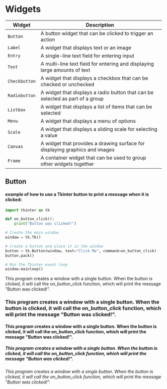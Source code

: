 # Widgets

| Widget             | Description                                                                                     |
|--------------------|-------------------------------------------------------------------------------------------------|
| `Button`           | A button widget that can be clicked to trigger an action                                         |
| `Label`            | A widget that displays text or an image                                                          |
| `Entry`            | A single-line text field for entering input                                                      |
| `Text`             | A multi-line text field for entering and displaying large amounts of text                        |
| `Checkbutton`      | A widget that displays a checkbox that can be checked or unchecked                              |
| `Radiobutton`      | A widget that displays a radio button that can be selected as part of a group                   |
| `Listbox`          | A widget that displays a list of items that can be selected                                     |
| `Menu`             | A widget that displays a menu of options                                                        |
| `Scale`            | A widget that displays a sliding scale for selecting a value                                     |
| `Canvas`           | A widget that provides a drawing surface for displaying graphics and images                     |
| `Frame`            | A container widget that can be used to group other widgets together                             |

## Button
#### example of how to use a Tkinter button to print a message when it is clicked:
```python
import tkinter as tk

def on_button_click():
    print("Button was clicked!")

# Create the main window
window = tk.Tk()

# Create a button and place it in the window
button = tk.Button(window, text="Click Me", command=on_button_click)
button.pack()

# Run the Tkinter event loop
window.mainloop()
```
This program creates a window with a single button. When the button is clicked, it will call the on_button_click function, which will print the message "Button was clicked!".
### This program creates a window with a single button. When the button is clicked, it will call the on_button_click function, which will print the message "Button was clicked!".
#### This program creates a window with a single button. When the button is clicked, it will call the on_button_click function, which will print the message "Button was clicked!".
##### This program creates a window with a single button. When the button is clicked, it will call the on_button_click function, which will print the message "Button was clicked!".
###### This program creates a window with a single button. When the button is clicked, it will call the on_button_click function, which will print the message "Button was clicked!".


